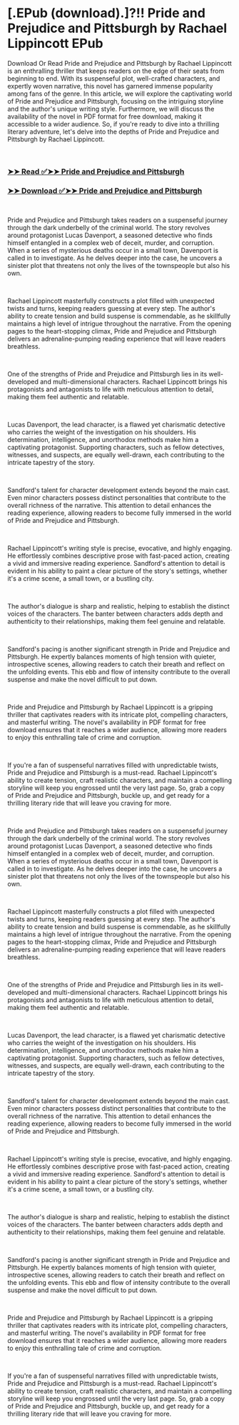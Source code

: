 # [.EPub (download).]?!! Pride and Prejudice and Pittsburgh by Rachael Lippincott EPub

<p>Download Or Read Pride and Prejudice and Pittsburgh by Rachael Lippincott is an enthralling thriller that keeps readers on the edge of their seats from beginning to end. With its suspenseful plot, well-crafted characters, and expertly woven narrative, this novel has garnered immense popularity among fans of the genre. In this article, we will explore the captivating world of Pride and Prejudice and Pittsburgh, focusing on the intriguing storyline and the author's unique writing style. Furthermore, we will discuss the availability of the novel in PDF format for free download, making it accessible to a wider audience. So, if you're ready to dive into a thrilling literary adventure, let's delve into the depths of Pride and Prejudice and Pittsburgh by Rachael Lippincott.</p>
<p>&nbsp;</p>

### [➤➤ Read ✅➤➤ Pride and Prejudice and Pittsburgh](https://pdfworldcenter.com/?book=75285764)

### [➤➤ Download ✅➤➤ Pride and Prejudice and Pittsburgh](https://pdfworldcenter.com/?book=75285764)

<p>&nbsp;</p>
<p>Pride and Prejudice and Pittsburgh takes readers on a suspenseful journey through the dark underbelly of the criminal world. The story revolves around protagonist Lucas Davenport, a seasoned detective who finds himself entangled in a complex web of deceit, murder, and corruption. When a series of mysterious deaths occur in a small town, Davenport is called in to investigate. As he delves deeper into the case, he uncovers a sinister plot that threatens not only the lives of the townspeople but also his own.</p>
<p>&nbsp;</p>
<p>Rachael Lippincott masterfully constructs a plot filled with unexpected twists and turns, keeping readers guessing at every step. The author's ability to create tension and build suspense is commendable, as he skillfully maintains a high level of intrigue throughout the narrative. From the opening pages to the heart-stopping climax, Pride and Prejudice and Pittsburgh delivers an adrenaline-pumping reading experience that will leave readers breathless.</p>
<p>&nbsp;</p>
<p>One of the strengths of Pride and Prejudice and Pittsburgh lies in its well-developed and multi-dimensional characters. Rachael Lippincott brings his protagonists and antagonists to life with meticulous attention to detail, making them feel authentic and relatable.</p>
<p>&nbsp;</p>
<p>Lucas Davenport, the lead character, is a flawed yet charismatic detective who carries the weight of the investigation on his shoulders. His determination, intelligence, and unorthodox methods make him a captivating protagonist. Supporting characters, such as fellow detectives, witnesses, and suspects, are equally well-drawn, each contributing to the intricate tapestry of the story.</p>
<p>&nbsp;</p>
<p>Sandford's talent for character development extends beyond the main cast. Even minor characters possess distinct personalities that contribute to the overall richness of the narrative. This attention to detail enhances the reading experience, allowing readers to become fully immersed in the world of Pride and Prejudice and Pittsburgh.</p>
<p>&nbsp;</p>
<p>Rachael Lippincott's writing style is precise, evocative, and highly engaging. He effortlessly combines descriptive prose with fast-paced action, creating a vivid and immersive reading experience. Sandford's attention to detail is evident in his ability to paint a clear picture of the story's settings, whether it's a crime scene, a small town, or a bustling city.</p>
<p>&nbsp;</p>
<p>The author's dialogue is sharp and realistic, helping to establish the distinct voices of the characters. The banter between characters adds depth and authenticity to their relationships, making them feel genuine and relatable.</p>
<p>&nbsp;</p>
<p>Sandford's pacing is another significant strength in Pride and Prejudice and Pittsburgh. He expertly balances moments of high tension with quieter, introspective scenes, allowing readers to catch their breath and reflect on the unfolding events. This ebb and flow of intensity contribute to the overall suspense and make the novel difficult to put down.</p>
<p>&nbsp;</p>
<p>Pride and Prejudice and Pittsburgh by Rachael Lippincott is a gripping thriller that captivates readers with its intricate plot, compelling characters, and masterful writing. The novel's availability in PDF format for free download ensures that it reaches a wider audience, allowing more readers to enjoy this enthralling tale of crime and corruption.</p>
<p>&nbsp;</p>
<p>If you're a fan of suspenseful narratives filled with unpredictable twists, Pride and Prejudice and Pittsburgh is a must-read. Rachael Lippincott's ability to create tension, craft realistic characters, and maintain a compelling storyline will keep you engrossed until the very last page. So, grab a copy of Pride and Prejudice and Pittsburgh, buckle up, and get ready for a thrilling literary ride that will leave you craving for more.</p>
<p>&nbsp;</p>
<p>Pride and Prejudice and Pittsburgh takes readers on a suspenseful journey through the dark underbelly of the criminal world. The story revolves around protagonist Lucas Davenport, a seasoned detective who finds himself entangled in a complex web of deceit, murder, and corruption. When a series of mysterious deaths occur in a small town, Davenport is called in to investigate. As he delves deeper into the case, he uncovers a sinister plot that threatens not only the lives of the townspeople but also his own.</p>
<p>&nbsp;</p>
<p>Rachael Lippincott masterfully constructs a plot filled with unexpected twists and turns, keeping readers guessing at every step. The author's ability to create tension and build suspense is commendable, as he skillfully maintains a high level of intrigue throughout the narrative. From the opening pages to the heart-stopping climax, Pride and Prejudice and Pittsburgh delivers an adrenaline-pumping reading experience that will leave readers breathless.</p>
<p>&nbsp;</p>
<p>One of the strengths of Pride and Prejudice and Pittsburgh lies in its well-developed and multi-dimensional characters. Rachael Lippincott brings his protagonists and antagonists to life with meticulous attention to detail, making them feel authentic and relatable.</p>
<p>&nbsp;</p>
<p>Lucas Davenport, the lead character, is a flawed yet charismatic detective who carries the weight of the investigation on his shoulders. His determination, intelligence, and unorthodox methods make him a captivating protagonist. Supporting characters, such as fellow detectives, witnesses, and suspects, are equally well-drawn, each contributing to the intricate tapestry of the story.</p>
<p>&nbsp;</p>
<p>Sandford's talent for character development extends beyond the main cast. Even minor characters possess distinct personalities that contribute to the overall richness of the narrative. This attention to detail enhances the reading experience, allowing readers to become fully immersed in the world of Pride and Prejudice and Pittsburgh.</p>
<p>&nbsp;</p>
<p>Rachael Lippincott's writing style is precise, evocative, and highly engaging. He effortlessly combines descriptive prose with fast-paced action, creating a vivid and immersive reading experience. Sandford's attention to detail is evident in his ability to paint a clear picture of the story's settings, whether it's a crime scene, a small town, or a bustling city.</p>
<p>&nbsp;</p>
<p>The author's dialogue is sharp and realistic, helping to establish the distinct voices of the characters. The banter between characters adds depth and authenticity to their relationships, making them feel genuine and relatable.</p>
<p>&nbsp;</p>
<p>Sandford's pacing is another significant strength in Pride and Prejudice and Pittsburgh. He expertly balances moments of high tension with quieter, introspective scenes, allowing readers to catch their breath and reflect on the unfolding events. This ebb and flow of intensity contribute to the overall suspense and make the novel difficult to put down.</p>
<p>&nbsp;</p>
<p>Pride and Prejudice and Pittsburgh by Rachael Lippincott is a gripping thriller that captivates readers with its intricate plot, compelling characters, and masterful writing. The novel's availability in PDF format for free download ensures that it reaches a wider audience, allowing more readers to enjoy this enthralling tale of crime and corruption.</p>
<p>&nbsp;</p>
<p>If you're a fan of suspenseful narratives filled with unpredictable twists, Pride and Prejudice and Pittsburgh is a must-read. Rachael Lippincott's ability to create tension, craft realistic characters, and maintain a compelling storyline will keep you engrossed until the very last page. So, grab a copy of Pride and Prejudice and Pittsburgh, buckle up, and get ready for a thrilling literary ride that will leave you craving for more.</p>
<p>&nbsp;</p>

